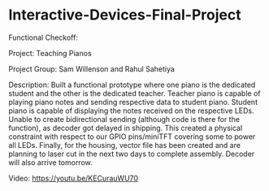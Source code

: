 # Interactive-Devices-Final-Project


Functional Checkoff:

Project: Teaching Pianos

Project Group: Sam Willenson and Rahul Sahetiya

Description: Built a functional prototype where one piano is the dedicated student and the other is the dedicated teacher. Teacher piano is capable of playing piano notes and sending respective data to student piano. Student piano is capable of displaying the notes received on the respective LEDs. Unable to create bidirectional sending (although code is there for the function), as decoder got delayed in shipping. This created a physical constraint with respect to our GPIO pins/miniTFT covering some to power all LEDs. Finally, for the housing, vector file has been created and are planning to laser cut in the next two days to complete assembly. Decoder will also arrive tomorrow.

Video:
https://youtu.be/KECurauWU70
